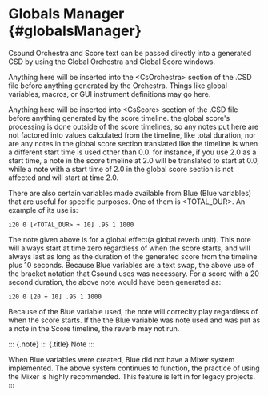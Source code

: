 Globals Manager {#globalsManager}
===============

Csound Orchestra and Score text can be passed directly into a generated
CSD by using the Global Orchestra and Global Score windows.

Anything here will be inserted into the \<CsOrchestra\> section of the
.CSD file before anything generated by the Orchestra. Things like global
variables, macros, or GUI instrument definitions may go here.

Anything here will be inserted into \<CsScore\> section of the .CSD file
before anything generated by the score timeline. the global score's
processing is done outside of the score timelines, so any notes put here
are not factored into values calculated from the timeline, like total
duration, nor are any notes in the global score section translated like
the timeline is when a different start time is used other than 0.0. for
instance, if you use 2.0 as a start time, a note in the score timeline
at 2.0 will be translated to start at 0.0, while a note with a start
time of 2.0 in the global score section is not affected and will start
at time 2.0.

There are also certain variables made available from Blue (Blue
variables) that are useful for specific purposes. One of them is
\<TOTAL\_DUR\>. An example of its use is:

    i20 0 [<TOTAL_DUR> + 10] .95 1 1000

The note given above is for a global effect(a global reverb unit). This
note will always start at time zero regardless of when the score starts,
and will always last as long as the duration of the generated score from
the timeline plus 10 seconds. Because Blue variables are a text swap,
the above use of the bracket notation that Csound uses was necessary.
For a score with a 20 second duration, the above note would have been
generated as:

    i20 0 [20 + 10] .95 1 1000

Because of the Blue variable used, the note will correclty play
regardless of when the score starts. If the the Blue variable was note
used and was put as a note in the Score timeline, the reverb may not
run.

::: {.note}
::: {.title}
Note
:::

When Blue variables were created, Blue did not have a Mixer system
implemented. The above system continues to function, the practice of
using the Mixer is highly recommended. This feature is left in for
legacy projects.
:::
